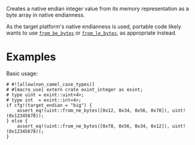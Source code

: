 Creates a native endian integer value from its memory representation as a byte
array in native endianness.

As the target platform's native endianness is used, portable code likely wants
to use [`from_be_bytes`] or [`from_le_bytes`], as appropriate instead.

[`from_be_bytes`]: Self::from_be_bytes
[`from_le_bytes`]: Self::from_le_bytes

# Examples

Basic usage:

```
# #![allow(non_camel_case_types)]
# #[macro_use] extern crate exint_integer as exint;
# type uint = exint::uint<4>;
# type int  = exint::int<4>;
if cfg!(target_endian = "big") {
    assert_eq!(uint::from_ne_bytes([0x12, 0x34, 0x56, 0x78]), uint!(0x12345678));
} else {
    assert_eq!(uint::from_ne_bytes([0x78, 0x56, 0x34, 0x12]), uint!(0x12345678));
}
```
